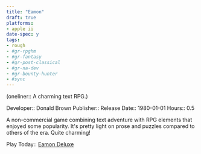 ```yaml
---
title: "Eamon"
draft: true
platforms:
- apple ii
date-spec: y
tags:
- rough
- #gr-rpghm 
- #gr-fantasy 
- #gr-post-classical
- #gr-na-dev 
- #gr-bounty-hunter 
- #sync
---
```


(oneliner:: A charming text RPG.)

Developer:: Donald Brown
Publisher:: 
Release Date:: 1980-01-01
Hours:: 0.5

A non-commercial game combining text adventure with RPG elements that enjoyed some popularity. It's pretty light on prose and puzzles compared to others of the era. Quite charming!

Play Today:: [Eamon Deluxe](http://www.eamonag.org/pages/eamondx.htm)